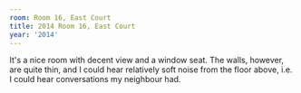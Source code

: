```yaml
---
room: Room 16, East Court
title: 2014 Room 16, East Court
year: '2014'
---
```


It's a nice room with decent view and a window seat. The walls, however, are quite thin, and I could hear relatively soft noise from the floor above, i.e. I could hear conversations my neighbour had.